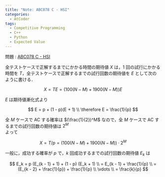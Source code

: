 ```yaml
---
title: "Note: ABC078 C - HSI"
categories:
  - AtCoder
tags:
  - Competitive Programming
  - C++
  - Python
  - Expected Value
---
```


問題 : [ABC078 C - HSI](https://atcoder.jp/contests/abc078/tasks/arc085_a)

全テストケースで正解するまでにかかる時間の期待値 $X$ は，1 回の試行にかかる時間を $T$，全テストケースで正解するまでの試行回数の期待値を $E$ として次のように書ける．  

$$
X = T E = (100(N - M) + 1900(N - M)) E
$$

$E$ は期待値漸化式より  

$$
E = p + (1 - p)(E + 1)  \\
\therefore E = \frac{1}{p}
$$

全 $M$ ケースで AC する確率は $(\frac{1}{2})^M$ なので，全 $M$ ケースで AC するまでの試行回数の期待値は $2^M$  
よって  

$$
X = T / p = (100(N - M) + 1900(N - M)) \cdot  2^M
$$


一般に，成功する確率が $p$ で，$k$ 回成功するまでの試行回数の期待値 $E_k$ は  


$$
E_k = p (E_{k - 1} + 1) + (1 - p) (E_k + 1) \\
= E_{k - 1} + \frac{1}{p} \\
= (E_{k - 2} + \frac{1}{p}) + \frac{1}{p} \\
\vdots \\
= \frac{k}{p}
$$
